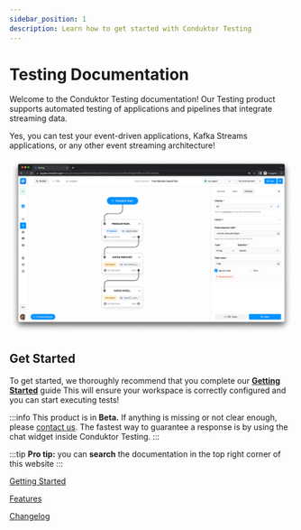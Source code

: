 ```yaml
---
sidebar_position: 1
description: Learn how to get started with Conduktor Testing
---
```


# Testing Documentation

Welcome to the Conduktor Testing documentation! Our Testing product supports automated testing of applications and pipelines that integrate streaming data.&#x20;

Yes, you can test your event-driven applications, Kafka Streams applications, or any other event streaming architecture!

![Conduktor Testing ](<./assets/image (27) (1).png>)

## Get Started

To get started, we thoroughly recommend that you complete our [**Getting Started**](/testing/getting-started/sign-up-to-conduktor-testing) guide This will ensure your workspace is correctly configured and you can start executing tests!&#x20;

:::info
This product is in **Beta.**
If anything is missing or not clear enough, please [contact us](https://www.conduktor.io/contact). The fastest way to guarantee a response is by using the chat widget inside Conduktor Testing.
:::

:::tip
**Pro tip:** you can **search** the documentation in the top right corner of this website
:::

[Getting Started](/testing/getting-started/sign-up-to-conduktor-testing)

[Features](/testing/features/workspace)

[Changelog](/testing/miscellaneous/changelog)
